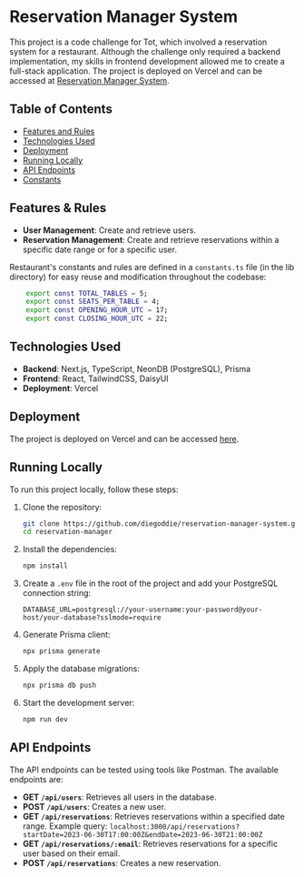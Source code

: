 # Reservation Manager System

This project is a code challenge for Tot, which involved a reservation system for a restaurant. Although the challenge only required a backend implementation, my skills in frontend development allowed me to create a full-stack application. The project is deployed on Vercel and can be accessed at [Reservation Manager System](https://reservation-manager-system.vercel.app).

## Table of Contents
- [Features and Rules](#features-and-rules)
- [Technologies Used](#technologies-used)
- [Deployment](#deployment)
- [Running Locally](#running-locally)
- [API Endpoints](#api-endpoints)
- [Constants](#constants)

## Features & Rules
- **User Management**: Create and retrieve users.
- **Reservation Management**: Create and retrieve reservations within a specific date range or for a specific user.

Restaurant's constants and rules are defined in a `constants.ts` file (in the lib directory) for easy reuse and modification throughout the codebase:

```sh
    export const TOTAL_TABLES = 5;
    export const SEATS_PER_TABLE = 4;
    export const OPENING_HOUR_UTC = 17;
    export const CLOSING_HOUR_UTC = 22;
```

## Technologies Used
- **Backend**: Next.js, TypeScript, NeonDB (PostgreSQL), Prisma
- **Frontend**: React, TailwindCSS, DaisyUI
- **Deployment**: Vercel

## Deployment
The project is deployed on Vercel and can be accessed [here](https://reservation-manager-system.vercel.app).

## Running Locally
To run this project locally, follow these steps:

1. Clone the repository:
    ```sh
    git clone https://github.com/diegoddie/reservation-manager-system.git
    cd reservation-manager
    ```

2. Install the dependencies:
    ```sh
    npm install
    ```

3. Create a `.env` file in the root of the project and add your PostgreSQL connection string:
    ```env
    DATABASE_URL=postgresql://your-username:your-password@your-host/your-database?sslmode=require
    ```

4. Generate Prisma client:
    ```sh
    npx prisma generate
    ```

5. Apply the database migrations:
    ```sh
    npx prisma db push
    ```

6. Start the development server:
    ```sh
    npm run dev
    ```

## API Endpoints
The API endpoints can be tested using tools like Postman. The available endpoints are:

- **GET `/api/users`**: Retrieves all users in the database.
- **POST `/api/users`**: Creates a new user.
- **GET `/api/reservations`**: Retrieves reservations within a specified date range. Example query: `localhost:3000/api/reservations?startDate=2023-06-30T17:00:00Z&endDate=2023-06-30T21:00:00Z`
- **GET `/api/reservations/:email`**: Retrieves reservations for a specific user based on their email.
- **POST `/api/reservations`**: Creates a new reservation.
